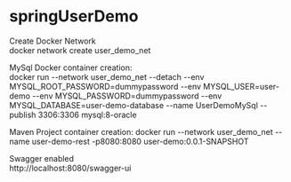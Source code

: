 # springUserDemo

Create Docker Network  
docker network create user_demo_net  


MySql Docker container creation:  
docker run --network user_demo_net --detach --env MYSQL_ROOT_PASSWORD=dummypassword --env MYSQL_USER=user-demo --env MYSQL_PASSWORD=dummypassword --env MYSQL_DATABASE=user-demo-database --name UserDemoMySql --publish 3306:3306 mysql:8-oracle  

Maven Project container creation:
docker run --network user_demo_net --name user-demo-rest -p8080:8080 user-demo:0.0.1-SNAPSHOT


Swagger enabled  
http://localhost:8080/swagger-ui
